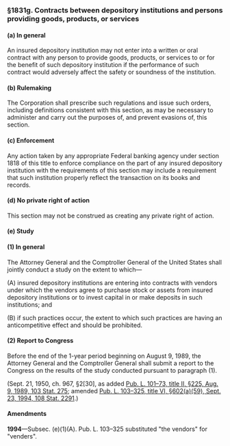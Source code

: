 ### §1831g. Contracts between depository institutions and persons providing goods, products, or services ###

[]()

#### (a) In general ####

An insured depository institution may not enter into a written or oral contract with any person to provide goods, products, or services to or for the benefit of such depository institution if the performance of such contract would adversely affect the safety or soundness of the institution.

[]()

#### (b) Rulemaking ####

The Corporation shall prescribe such regulations and issue such orders, including definitions consistent with this section, as may be necessary to administer and carry out the purposes of, and prevent evasions of, this section.

[]()

#### (c) Enforcement ####

Any action taken by any appropriate Federal banking agency under section 1818 of this title to enforce compliance on the part of any insured depository institution with the requirements of this section may include a requirement that such institution properly reflect the transaction on its books and records.

[]()

#### (d) No private right of action ####

This section may not be construed as creating any private right of action.

[]()

#### (e) Study ####

[]()

#### (1) In general ####

The Attorney General and the Comptroller General of the United States shall jointly conduct a study on the extent to which—

[]()

(A) insured depository institutions are entering into contracts with vendors under which the vendors agree to purchase stock or assets from insured depository institutions or to invest capital in or make deposits in such institutions; and

[]()

(B) if such practices occur, the extent to which such practices are having an anticompetitive effect and should be prohibited.

[]()

#### (2) Report to Congress ####

Before the end of the 1-year period beginning on August 9, 1989, the Attorney General and the Comptroller General shall submit a report to the Congress on the results of the study conducted pursuant to paragraph (1).

(Sept. 21, 1950, ch. 967, §2[30], as added [Pub. L. 101–73, title II, §225, Aug. 9, 1989, 103 Stat. 275](/statviewer.htm?volume=103&page=275); amended [Pub. L. 103–325, title VI, §602(a)(59), Sept. 23, 1994, 108 Stat. 2291](/statviewer.htm?volume=108&page=2291).)

#### Amendments ####

**1994**—Subsec. (e)(1)(A). Pub. L. 103–325 substituted "the vendors" for "venders".